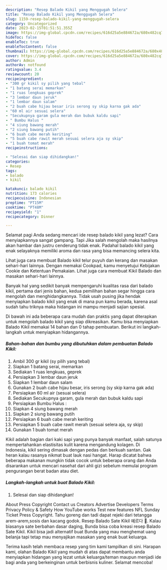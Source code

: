 ```yaml
---
description: "Resep Balado Kikil yang Menggugah Selera"
title: "Resep Balado Kikil yang Menggugah Selera"
slug: 1159-resep-balado-kikil-yang-menggugah-selera
category: Uncategorized
date: 2023-02-15T01:51:51.355Z
image: https://img-global.cpcdn.com/recipes/616d25a5e884672a/680x482cq70/balado-kikil-foto-resep-utama.jpg
hideToc: false
enableToc: true
enableTocContent: false
thumbnail: https://img-global.cpcdn.com/recipes/616d25a5e884672a/680x482cq70/balado-kikil-foto-resep-utama.jpg
cover: https://img-global.cpcdn.com/recipes/616d25a5e884672a/680x482cq70/balado-kikil-foto-resep-utama.jpg
author: Admin
authorAv: notfound
ratingvalue: 3.4
reviewcount: 20
recipeingredient:
- "300 gr kikil sy pilih yang tebal"
- "1 batang serai memarkan"
- "1 ruas lengkuas geprek"
- "3 lembar daun jeruk"
- "1 lembar daun salam"
- "2 buah cabe hijau besar iris serong sy skip karna gak ada"
- "60 ml air sesuai selera"
- "Secukupnya garam gula merah dan bubuk kaldu sapi"
- " Bumbu Halus "
- "4 siung bawang merah"
- "2 siung bawang putih"
- "6 buah cabe merah keriting"
- "5 buah cabe rawit merah sesuai selera aja sy skip"
- "1 buah tomat merah"
recipeinstructions:

- "Selesai dan siap dihidangkan!"
categories:
- Resep
tags:
- balado
- kikil

katakunci: balado kikil 
nutrition: 173 calories
recipecuisine: Indonesian
preptime: "PT15M"
cooktime: "PT48M"
recipeyield: "1"
recipecategory: Dinner

---
```



Selamat pagi Anda sedang mencari ide resep balado kikil yang lezat? Cara menyiapkannya sangat gampang. Tapi Jika salah mengolah maka hasilnya akan hambar dan justru cenderung tidak enak. Padahal balado kikil yang enak selayaknya memiliki aroma dan rasa yang bisa memancing selera kita.


Lihat juga cara membuat Balado kikil telur puyuh dan kerang dan masakan sehari-hari lainnya. Dengan memakai Cookpad, kamu menyetujui Kebijakan Cookie dan Ketentuan Pemakaian. Lihat juga cara membuat Kikil Balado dan masakan sehari-hari lainnya.

Banyak hal yang sedikit banyak mempengaruhi kualitas rasa dari balado kikil, pertama dari jenis bahan, kedua pemilihan bahan segar hingga cara mengolah dan menghidangkannya. Tidak usah pusing jika hendak menyiapkan balado kikil yang enak di mana pun kamu berada, karena asal sudah tahu triknya maka hidangan ini mampu menjadi sajian spesial.


Di bawah ini ada beberapa cara mudah dan praktis yang dapat diterapkan untuk mengolah balado kikil yang siap dikreasikan. Kamu bisa menyiapkan Balado Kikil memakai 14 bahan dan 0 tahap pembuatan. Berikut ini langkah-langkah untuk menyiapkan hidangannya.

<!--inarticleads1-->

##### Bahan-bahan dan bumbu yang dibutuhkan dalam pembuatan Balado Kikil:

1. Ambil 300 gr kikil (sy pilih yang tebal)
1. Siapkan 1 batang serai, memarkan
1. Sediakan 1 ruas lengkuas, geprek
1. Persiapkan 3 lembar daun jeruk
1. Siapkan 1 lembar daun salam
1. Gunakan 2 buah cabe hijau besar, iris serong (sy skip karna gak ada)
1. Persiapkan 60 ml air (sesuai selera)
1. Sediakan Secukupnya garam, gula merah dan bubuk kaldu sapi
1. Persiapkan  Bumbu Halus :
1. Siapkan 4 siung bawang merah
1. Siapkan 2 siung bawang putih
1. Persiapkan 6 buah cabe merah keriting
1. Persiapkan 5 buah cabe rawit merah (sesuai selera aja, sy skip)
1. Gunakan 1 buah tomat merah


Kikil adalah bagian dari kaki sapi yang punya banyak manfaat, salah satunya mempertahankan elastisitas kulit karena mengandung kolagen. Di Indonesia, kikil sering dimasak dengan pedas dan berkuah santan. Gak heran kalau rasanya nikmat buat lauk nasi hangat. Harap dicatat bahwa beberapa makanan mungkin tidak cocok untuk beberapa orang dan Anda disarankan untuk mencari nasehat dari ahli gizi sebelum memulai program pengurangan berat badan atau diet. 

<!--inarticleads2-->

##### Langkah-langkah untuk buat Balado Kikil:


1. Selesai dan siap dihidangkan!

About Press Copyright Contact us Creators Advertise Developers Terms Privacy Policy &amp; Safety How YouTube works Test new features NFL Sunday Ticket Press Copyright. Tahu goreng dan tadi dapat rejeki dari tetangga arem-arem,sosis dan kacang godok. Resep Balado Sate Kikil 예르다 🤤. Kalau biasanya sate berbahan dasar daging, Bunda bisa coba kreasi resep Balado Sate Kikil. Kikil bisa jadi alternatif buat Bunda yang mau menghemat uang belanja tapi tetap mau menyajikan masakan yang enak buat keluarga. 

Terima kasih telah membaca resep yang tim kami tampilkan di sini. Harapan kami, olahan Balado Kikil yang mudah di atas dapat membantu anda menyiapkan hidangan yang lezat untuk keluarga/teman maupun menjadi ide bagi anda yang berkeinginan untuk berbisnis kuliner. Selamat mencoba!
